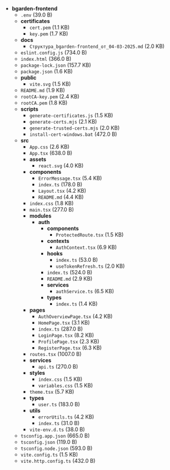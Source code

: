 - **bgarden-frontend**
  - `.env` (39.0 B)
  - **certificates**
    - `cert.pem` (1.1 KB)
    - `key.pem` (1.7 KB)
  - **docs**
    - `Структура_bgarden-frontend_от_04-03-2025.md` (2.0 KB)
  - `eslint.config.js` (734.0 B)
  - `index.html` (366.0 B)
  - `package-lock.json` (157.7 KB)
  - `package.json` (1.6 KB)
  - **public**
    - `vite.svg` (1.5 KB)
  - `README.md` (1.9 KB)
  - `rootCA-key.pem` (2.4 KB)
  - `rootCA.pem` (1.8 KB)
  - **scripts**
    - `generate-certificates.js` (1.5 KB)
    - `generate-certs.mjs` (2.1 KB)
    - `generate-trusted-certs.mjs` (2.0 KB)
    - `install-cert-windows.bat` (472.0 B)
  - **src**
    - `App.css` (2.6 KB)
    - `App.tsx` (638.0 B)
    - **assets**
      - `react.svg` (4.0 KB)
    - **components**
      - `ErrorMessage.tsx` (5.4 KB)
      - `index.ts` (178.0 B)
      - `Layout.tsx` (4.2 KB)
      - `README.md` (4.4 KB)
    - `index.css` (1.8 KB)
    - `main.tsx` (277.0 B)
    - **modules**
      - **auth**
        - **components**
          - `ProtectedRoute.tsx` (1.5 KB)
        - **contexts**
          - `AuthContext.tsx` (6.9 KB)
        - **hooks**
          - `index.ts` (53.0 B)
          - `useTokenRefresh.ts` (2.0 KB)
        - `index.ts` (524.0 B)
        - `README.md` (2.9 KB)
        - **services**
          - `authService.ts` (6.5 KB)
        - **types**
          - `index.ts` (1.4 KB)
    - **pages**
      - `AuthOverviewPage.tsx` (4.2 KB)
      - `HomePage.tsx` (3.1 KB)
      - `index.ts` (287.0 B)
      - `LoginPage.tsx` (8.2 KB)
      - `ProfilePage.tsx` (2.3 KB)
      - `RegisterPage.tsx` (6.3 KB)
    - `routes.tsx` (1007.0 B)
    - **services**
      - `api.ts` (270.0 B)
    - **styles**
      - `index.css` (1.5 KB)
      - `variables.css` (1.5 KB)
    - `theme.tsx` (5.7 KB)
    - **types**
      - `user.ts` (183.0 B)
    - **utils**
      - `errorUtils.ts` (4.2 KB)
      - `index.ts` (31.0 B)
    - `vite-env.d.ts` (38.0 B)
  - `tsconfig.app.json` (665.0 B)
  - `tsconfig.json` (119.0 B)
  - `tsconfig.node.json` (593.0 B)
  - `vite.config.ts` (1.5 KB)
  - `vite.http.config.ts` (432.0 B)
